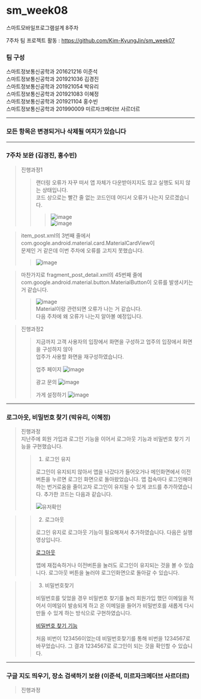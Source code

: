 # sm_week08
스마트모바일프로그램설계 8주차

7주차 팀 프로젝트 활동 : https://github.com/Kim-KyungJin/sm_week07

### 팀 구성   
스마트정보통신공학과 201621216 이준석   
스마트정보통신공학과 201921036 김경진   
스마트정보통신공학과 201921054 박유리   
스마트정보통신공학과 201921083 이혜정   
스마트정보통신공학과 201921104 홍수빈    
스마트정보통신공학과 201990009 미르자크메더브 사르더르    

   ***   
### 모든 항목은 변경되거나 삭제될 여지가 있습니다   
   ***   
   
### 7주차 보완 (김경진, 홍수빈)   
>진행과정1   
>>랜더링 오류가 자꾸 떠서 앱 자체가 다운받아지지도 않고 실행도 되지 않는 상태입니다.     
>>코드 상으로는 빨간 줄 없는 코드인데 어디서 오류가 나는지 모르겠습니다.    
>>>![image](https://user-images.githubusercontent.com/57963888/115985037-f109a600-a5e4-11eb-904d-f073aff0775c.png)   
>>>![image](https://user-images.githubusercontent.com/57963888/115985053-febf2b80-a5e4-11eb-90d2-5ce34cffde28.png)   

>item_post.xml의 3번째 줄에서   
>com.google.android.material.card.MaterialCardView이   
>문제인 거 같은데 이번 주차에 오류를 고치지 못했습니다.   
>>![image](https://user-images.githubusercontent.com/57963888/115985830-9eca8400-a5e8-11eb-8a25-f7639da0f41a.png)   


>마찬가지로 fragment_post_detail.xml의 45번째 줄에   
>com.google.android.material.button.MaterialButton이 오류를 발생시키는 거 같습니다.      
>>![image](https://user-images.githubusercontent.com/57963888/115985971-287a5180-a5e9-11eb-9ab2-f4fd97e2edc6.png)   
>>Material이랑 관련되면 오류가 나는 거 같습니다.   
>>다음 주차에 왜 오류가 나는지 알아볼 예정입니다.

>진행과정2
>>지금까지 고객 사용자의 입장에서 화면을 구성하고 업주의 입장에서 화면을 구성하지 않아   
>>업주가 사용할 화면을 재구성하였습니다.   
>>
>>업주 페이지
>>![image](https://user-images.githubusercontent.com/57963888/116077028-f7288100-a6cf-11eb-8292-037cc92fee65.png)   
>>
>>광고 문의
>>![image](https://user-images.githubusercontent.com/57963888/116076927-d6f8c200-a6cf-11eb-97a3-37d9fcc48211.png)   
>>
>>가게 설정하기
>>![image](https://user-images.githubusercontent.com/57963888/116080425-03164200-a6d4-11eb-9e95-82313f7794b0.png)   



   ***   
   
### 로그아웃, 비밀번호 찾기 (박유리, 이혜정)   
>진행과정   
> 지난주에 회원 가입과 로그인 기능을 이어서 로그아웃 기능과 비밀번호 찾기 기능을 구현했습니다.
>
>> 1. 로그인 유지
>>
>> 로그인이 유지되지 않아서 앱을 나갔다가 들어오거나 메인화면에서 이전 버튼을 누르면 로그인 화면으로 돌아왔었습니다.
>> 앱 접속마다 로그인해야하는 번거로움을 줄이고자 로그인이 유지될 수 있게 코드를 추가하였습니다.
>> 추가한 코드는 다음과 같습니다.
>>
>>![유저확인](https://user-images.githubusercontent.com/79883808/115999908-d3f6c680-a628-11eb-8531-aadb2533c223.PNG)

>> 2. 로그아웃
>>
>> 로그인 유지로 로그아웃 기능이 필요해져서 추가하였습니다.
>> 다음은 실행영상입니다.
>>
>> [로그아웃](https://user-images.githubusercontent.com/79883808/115999930-f7ba0c80-a628-11eb-8b50-c7bc69275dca.mp4)
>>
>> 앱에 재접속하거나 이전버튼을 눌러도 로그인이 유지되는 것을 볼 수 있습니다. 로그아웃 버튼을 눌러야 로그인화면으로 돌아갈 수 있습니다.

>> 3. 비밀번호찾기
>>
>> 비밀번호를 잊었을 경우 비밀번호 찾기를 눌러 회원가입 했던 이메일을 적어서 이메일이 발송되게 하고 온 이메일을 들어가 비밀번호를 새롭게 다시 만들 수 있게 하는 방식으로 구현하였습니다.
>>
>> [비밀번호 찾기 기능](https://user-images.githubusercontent.com/79883558/115999039-27ffac00-a625-11eb-9337-bf3f47bf1bfd.mp4)
>>
>> 처음 비번이 123456이었는데 비밀번호찾기를 통해 비번을 1234567로 바꾸었습니다.
>> 그 결과 1234567로 로그인이 되는 것을 확인할 수 있습니다. 

***   
   
### 구글 지도 띄우기, 장소 검색하기 보완 (이준석, 미르자크메더브 사르더르)   
>진행과정   
>>
